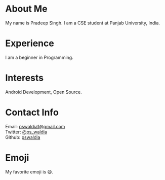 # About Me
My name is Pradeep Singh. I am a CSE student at Panjab University, India.
# Experience
I am a beginner in Programming.
# Interests
Android Development, Open Source.
# Contact Info
Email: [pswaldia1@gmail.com](mailto:pswaldia1@gmail.com)  
Twitter: [@ps_waldia](https://twitter.com/ps_waldia)  
Github: [pswaldia](https://github.com/pswaldia1)
# Emoji
My favorite emoji is :smile:.
